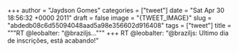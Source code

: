 
+++
author = "Jaydson Gomes"
categories = ["tweet"]
date = "Sat Apr 30 18:56:32 +0000 2011"
draft = false
image = "{TWEET_IMAGE}"
slug = "abdedb08c6d55094048aad5a98e356602d916408"
tags = ["tweet"]
title = """RT @leobalter: “@braziljs..."""
+++
RT @leobalter: “@braziljs: Ultimo dia de inscrições, está acabando!”
